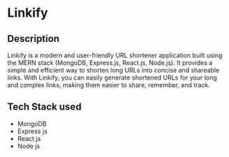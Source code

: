 # Linkify

## Description

Linkify is a modern and user-friendly URL shortener application built using the MERN stack (MongoDB, Express.js, React.js, Node.js). It provides a simple and efficient way to shorten long URLs into concise and shareable links. With Linkify, you can easily generate shortened URLs for your long and complex links, making them easier to share, remember, and track.

## Tech Stack used

+ MongoDB
+ Express js
+ React js
+ Node js
  

